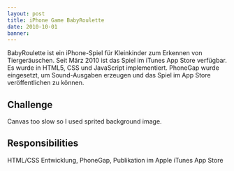 ```yaml
---
layout: post
title: iPhone Game BabyRoulette
date: 2010-10-01
banner: 
---
```

BabyRoulette ist ein iPhone-Spiel für Kleinkinder zum Erkennen von Tiergeräuschen. Seit März 2010 ist das Spiel im iTunes App Store verfügbar. Es wurde in HTML5, CSS und JavaScript implementiert. PhoneGap wurde eingesetzt, um Sound-Ausgaben erzeugen und das Spiel im App Store veröffentlichen zu können.


## Challenge

Canvas too slow so I used sprited background image.


## Responsibilities

HTML/CSS Entwicklung, PhoneGap, Publikation im Apple iTunes App Store